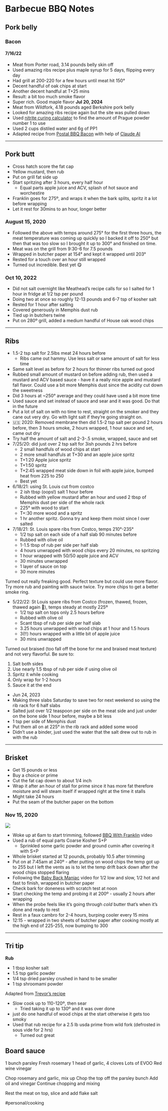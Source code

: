 # Barbecue BBQ Notes
## Pork belly
### Bacon
#### 7/16/22
* Meat from Porter road, 3.14 pounds belly skin off
* Used amazing ribs recipe plus maple syrup for 5 days, flipping every day
* Had grill at 200-220 for a few hours until meat hit 150°
* Decent handful of oak chips at start
* Another decent handful at T+25 mins
* Result: a bit too much smoke flavor
* Super rich. Good maple flavor
**Jul 20, 2024**
* Meat from Wildfork, 4.18 pounds aged Berkshire pork belly
* Looked for amazing ribs recipe again but the site was pulled down
* Used [nitrite curing calculator](https://genuineideas.com/ArticlesIndex/nitritecuringcalculator.html) to find the amount of Prague powder number 1 to use
* Used 2 cups distiled water and 6g of PP1
* Adapted recipe from [Postal BBQ Bacon](https://www.youtube.com/watch?v=ZHOwK6u2Qdg) with help of [Claude AI](https://claude.ai/chat/29813799-874c-482d-ab2a-e6b72578ef14)

- - -
## Pork butt
* Cross hatch score the fat cap
* Yellow mustard, then rub
* Put on grill fat side up
* Start spritzing after 3 hours, every half hour
  * Equal parts apple juice and ACV, splash of hot sauce and worchestire
* Franklin goes for 275º, and wraps it when the bark splits, spritz it a lot before wrapping
* Let it rest for 30mins to an hour, longer better

### August 15, 2020
* Followed the above with temps around 275° for the first three hours, the meat temperature was coming up quickly so I backed it off to 250° but then that was too slow so I brought it up to 300° and finished on time. 
* Meat was on the grill from 9:30-6 for 7.5 pounds
* Wrapped in butcher paper at 154° and kept it wrapped until 203°
* Rested for a touch over an hour still wrapped
* Turned out incredible. Best yet 😋 

### Oct 10, 2022
* Did not salt overnight like Meathead’s recipe calls for so I salted for 1 hour in fridge at 1/2 tsp per pound
* Doing two at once so roughly 12-13 pounds and 6-7 tsp of kosher salt
* Rested for 1 hour after salting
* Covered generously in Memphis dust rub
* Tied up in butchers twine
* Put on 280º grill, added a medium handful of House oak wood chips 

- - -

## Ribs 
* 1.5-2 tsp salt for 2.5lbs meat 24 hours before
  * Ribs came out hammy. Use less salt or same amount of salt for less time 
* Same salt level as before for 2 hours for thinner ribs turned out good
* Rubbed small amount of mustard on before adding rub, then used a mustard and ACV based sauce - have it a really nice apple and mustard fall flavor. Could use a bit more Memphis dust since the acidity cut down the sweetness
* Did 3 hours at ~250° average and they could have used a bit more time
* Used sauce and set instead of sauce and sear and it was good. Do that in the future
* Put a lot of salt on with no time to rest, straight on the smoker and they cane out very dry. Go with light salt if they’re going straight on. 
* 🇺🇸 2020: Removed membrane then did 1.5-2 tsp salt per pound 2 hours before, then 3 hours smoke, 2 hours wrapped, 1 hour sauce and set, came out dry
* Try half the amount of salt and 2-3-.5 smoke, wrapped, sauce and set
* 7/25/20: did just over 2 tsp salt for 3ish pounds 2 hrs before
  * 2 small handfuls of wood chips at start
  * 2 more small handfuls at T+30 and an apple juice spritz
  * T+1:20 Apple juice spritz
  * T+1:50 spritz
  * T+2:45 wrapped meat side down in foil with apple juice, bumped heat from 225 to 250
  * Best yet
* 6/18/21: using St. Louis cut from costco
  * 2 ish tbsp (oops!) salt 1 hour before
  * Rubbed with yellow mustard after an hour and used 2 tbsp of Memphis dust per side of the whole rack
  * 225° with wood to start
  * T+:30 more wood and a spritz 
  * 1 hr another spritz. Gonna try and keep them moist since I over salted
* 7/18/21: St. Louis spare ribs from Costco, temps 210°-235°
  * 1/2 tsp salt on each side of a half slab 90 minutes before
  * Rubbed with olive oil
  * 1-1.5 tbsp of rub per side per half slab
  * 4 hours unwrapped with wood chips every 20 minutes, no spritzing
  * 1 hour wrapped with 50/50 apple juice and ACV
  * 30 minutes unwrapped
  * 1 layer of sauce on top
  * 30 more minutes

Turned out really freaking good. Perfect texture but could use more flavor. Try more rub and painting with sauce twice.  Try more chips to get a better smoke ring. 
* 5/22/22: St Louis spare ribs from Costco (frozen, thawed, frozen, thawed again 😬), temps steady at mostly 225º
  * 1/2 tsp salt on tops only 2.5 hours before
  * Rubbed with olive oil
  * Scant tbsp of rub per side per half slab
  * 3.25 hours unwrapped with wood chips at 1 hour and 1.5 hours
  * 3(!!) hours wrapped with a little bit of apple juice
  * 30 mins unwrapped

Turned out braised (too fall off the bone for me and braised meat texture) and not very flavorful. Be sure to:
1. Salt both sides
2. Use nearly 1.5 tbsp of rub per side if using olive oil
3. Spritz it while cooking
4. Only wrap for 1-2 hours
5. Sauce it at the end
* Jun 24, 2023
* Making three slabs Saturday to save two for next weekend so using the rib rack for 6 half slabs
* Salted just over 1/2 teaspoon per side on the meat side and just under on the bone side 1 hour before, maybe a bit less
* 1 tsp per side of Memphis dust
* Put them all on at 225° in the rib rack and added some wood
* Didn’t use a binder, just used the water that the salt drew out to rub in with the rub

- - -
## Brisket
* Get 15 pounds or less
* Buy a choice or prime
* Cut the fat cap down to about 1/4 inch
* Wrap it after an hour of stall for prime since it has more fat therefore moisture and will steam itself if wrapped right at the time it stalls
* Might take 24 hours
* Put the seam of the butcher paper on the bottom

### Nov 15, 2020
![](65D263E7-F41F-4BEB-98FD-622286DD19C4.png)
* Woke up at 6am to start trimming, followed [BBQ With Franklin](https://www.youtube.com/watch?v=VmTzdMHu5KU) video
* Used a rub of equal parts Coarse Kosher S+P
  * Sprinkled some garlic powder and ground cumin after covering it with S+P
* Whole brisket started at 12 pounds, probably 10.5 after trimming
* Put on at 7:45am at 240º - after putting on wood chips the temp got up to 255 but I left the vents as is to let the temp drift back down after the wood chips stopped flaring
* Following the [Baby Back Maniac](https://www.youtube.com/watch?v=nCP_ZPhuR9I) video for 1/2 low and slow, 1/2 hot and fast to finish, wrapped in butcher paper
* Check bark for doneness with scratch test at noon
* Start checking the temp and probing it at 200º - usually 2 hours after wrapping
* When the probe feels like it’s going through *cold* butter that’s when it’s done and ready to rest
* Rest in a faux cambro for 2-4 hours, burping cooler every 15 mins
* 12:15 - wrapped in two sheets of butcher paper after cooking mostly at the high end of 225-255, now bumping to 300

- - -
## Tri tip
**Rub**
* 1 tbsp kosher salt
* 1.5 tsp garlic powder
* 1/4 tsp dried parsley crushed in hand to be smaller
* 1 tsp shroomami powder

Adapted from [Trevor’s recipe](https://www.virtualweberbullet.com/tri-tip-low-slow/)

* Slow cook up to 110-120º, then sear
  * Tried taking it up to 130º and it was over done
* just do one handful of wood chips at the start otherwise it gets too smoky
* Used that rub recipe for a 2.5 lb usda prime from wild fork (defrosted in sous vide for 2 hrs)
  * Turned out great

## Board sauce
1 bunch parsley
Fresh rosemary
1 head of garlic, 4 cloves
Lots of EVOO
Red wine vinegar

Chop rosemary and garlic, mix up
Chop the top off the parsley bunch
Add oil and vinegar
Continue chopping and mixing

Rest the meat on top, slice and add flake salt

#personal/cooking
